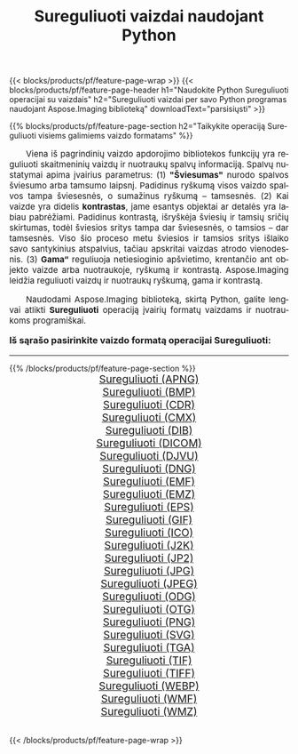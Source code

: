 ﻿---
title: Sureguliuoti vaizdai naudojant Python 
weight: 3920
url: /lt/python-net/adjust/ 
lang: lt
langdirlevel: 2
locales: zh-hans,ja,it,ru,de,es,fr,nl,id,lt,pl,pt,vi,tr,ko,zh-hant,ar,hi,th,sv,cs,uk,he
description: Aspose.Imaging bibliotekos taikymas Sureguliuoti vaizdams ir nuotraukoms naudojant savo Python programas ir serverio API.
---

{{< blocks/products/pf/feature-page-wrap >}}
{{< blocks/products/pf/feature-page-header h1="Naudokite Python Sureguliuoti operacijai su vaizdais" h2="Sureguliuoti vaizdai per savo Python programas naudojant Aspose.Imaging biblioteką" downloadText="parsisiųsti" >}}


{{% blocks/products/pf/feature-page-section  h2="Taikykite operaciją Sureguliuoti visiems galimiems vaizdo formatams" %}}
<p align="justify" style="text-indent:2em;font-size:15px;">
Viena iš pagrindinių vaizdo apdorojimo bibliotekos funkcijų yra reguliuoti skaitmeninių vaizdų ir nuotraukų spalvų informaciją. Spalvų nustatymai apima įvairius parametrus: (1) <b>"Šviesumas"</b> nurodo spalvos šviesumo arba tamsumo laipsnį. Padidinus ryškumą visos vaizdo spalvos tampa šviesesnės, o sumažinus ryškumą – tamsesnės. (2) Kai vaizde yra didelis <b>kontrastas</b>, jame esantys objektai ar detalės yra labiau pabrėžiami. Padidinus kontrastą, išryškėja šviesių ir tamsių sričių skirtumas, todėl šviesios sritys tampa dar šviesesnės, o tamsios – dar tamsesnės. Viso šio proceso metu šviesios ir tamsios sritys išlaiko savo santykinius atspalvius, tačiau apskritai vaizdas atrodo vienodesnis. (3) <b>Gama“</b> reguliuoja netiesioginio apšvietimo, krentančio ant objekto vaizde arba nuotraukoje, ryškumą ir kontrastą. Aspose.Imaging leidžia reguliuoti vaizdų ir nuotraukų ryškumą, gama ir kontrastą.
</p>
<p align="justify" style="text-indent:2em;font-size:15px;">
Naudodami Aspose.Imaging biblioteką, skirtą Python, galite lengvai atlikti <b>Sureguliuoti</b> operaciją įvairių formatų vaizdams ir nuotraukoms programiškai.
</p>
<h3 style="margin-top:16px;">
Iš sąrašo pasirinkite vaizdo formatą operacijai Sureguliuoti:
</h3>
<hr/>
{{% /blocks/products/pf/feature-page-section %}}
<div class="container-fluid productfamilypage bg-gray">
    <div class="convertypes bg-gray agp-content section">
        <div class="container">
		<div class="row other-converters" style="gap: 10px;font-size: 19px;text-align:center;">
		    <div class='col-md-3 other-converter remove-lp remove-rp'><a href="/imaging/lt/python-net/adjust/apng/" style="padding:15px;">Sureguliuoti (APNG)</a></div><div class='col-md-3 other-converter remove-lp remove-rp'><a href="/imaging/lt/python-net/adjust/bmp/" style="padding:15px;">Sureguliuoti (BMP)</a></div><div class='col-md-3 other-converter remove-lp remove-rp'><a href="/imaging/lt/python-net/adjust/cdr/" style="padding:15px;">Sureguliuoti (CDR)</a></div><div class='col-md-3 other-converter remove-lp remove-rp'><a href="/imaging/lt/python-net/adjust/cmx/" style="padding:15px;">Sureguliuoti (CMX)</a></div><div class='col-md-3 other-converter remove-lp remove-rp'><a href="/imaging/lt/python-net/adjust/dib/" style="padding:15px;">Sureguliuoti (DIB)</a></div><div class='col-md-3 other-converter remove-lp remove-rp'><a href="/imaging/lt/python-net/adjust/dicom/" style="padding:15px;">Sureguliuoti (DICOM)</a></div><div class='col-md-3 other-converter remove-lp remove-rp'><a href="/imaging/lt/python-net/adjust/djvu/" style="padding:15px;">Sureguliuoti (DJVU)</a></div><div class='col-md-3 other-converter remove-lp remove-rp'><a href="/imaging/lt/python-net/adjust/dng/" style="padding:15px;">Sureguliuoti (DNG)</a></div><div class='col-md-3 other-converter remove-lp remove-rp'><a href="/imaging/lt/python-net/adjust/emf/" style="padding:15px;">Sureguliuoti (EMF)</a></div><div class='col-md-3 other-converter remove-lp remove-rp'><a href="/imaging/lt/python-net/adjust/emz/" style="padding:15px;">Sureguliuoti (EMZ)</a></div><div class='col-md-3 other-converter remove-lp remove-rp'><a href="/imaging/lt/python-net/adjust/eps/" style="padding:15px;">Sureguliuoti (EPS)</a></div><div class='col-md-3 other-converter remove-lp remove-rp'><a href="/imaging/lt/python-net/adjust/gif/" style="padding:15px;">Sureguliuoti (GIF)</a></div><div class='col-md-3 other-converter remove-lp remove-rp'><a href="/imaging/lt/python-net/adjust/ico/" style="padding:15px;">Sureguliuoti (ICO)</a></div><div class='col-md-3 other-converter remove-lp remove-rp'><a href="/imaging/lt/python-net/adjust/j2k/" style="padding:15px;">Sureguliuoti (J2K)</a></div><div class='col-md-3 other-converter remove-lp remove-rp'><a href="/imaging/lt/python-net/adjust/jp2/" style="padding:15px;">Sureguliuoti (JP2)</a></div><div class='col-md-3 other-converter remove-lp remove-rp'><a href="/imaging/lt/python-net/adjust/jpg/" style="padding:15px;">Sureguliuoti (JPG)</a></div><div class='col-md-3 other-converter remove-lp remove-rp'><a href="/imaging/lt/python-net/adjust/jpeg/" style="padding:15px;">Sureguliuoti (JPEG)</a></div><div class='col-md-3 other-converter remove-lp remove-rp'><a href="/imaging/lt/python-net/adjust/odg/" style="padding:15px;">Sureguliuoti (ODG)</a></div><div class='col-md-3 other-converter remove-lp remove-rp'><a href="/imaging/lt/python-net/adjust/otg/" style="padding:15px;">Sureguliuoti (OTG)</a></div><div class='col-md-3 other-converter remove-lp remove-rp'><a href="/imaging/lt/python-net/adjust/png/" style="padding:15px;">Sureguliuoti (PNG)</a></div><div class='col-md-3 other-converter remove-lp remove-rp'><a href="/imaging/lt/python-net/adjust/svg/" style="padding:15px;">Sureguliuoti (SVG)</a></div><div class='col-md-3 other-converter remove-lp remove-rp'><a href="/imaging/lt/python-net/adjust/tga/" style="padding:15px;">Sureguliuoti (TGA)</a></div><div class='col-md-3 other-converter remove-lp remove-rp'><a href="/imaging/lt/python-net/adjust/tif/" style="padding:15px;">Sureguliuoti (TIF)</a></div><div class='col-md-3 other-converter remove-lp remove-rp'><a href="/imaging/lt/python-net/adjust/tiff/" style="padding:15px;">Sureguliuoti (TIFF)</a></div><div class='col-md-3 other-converter remove-lp remove-rp'><a href="/imaging/lt/python-net/adjust/webp/" style="padding:15px;">Sureguliuoti (WEBP)</a></div><div class='col-md-3 other-converter remove-lp remove-rp'><a href="/imaging/lt/python-net/adjust/wmf/" style="padding:15px;">Sureguliuoti (WMF)</a></div><div class='col-md-3 other-converter remove-lp remove-rp'><a href="/imaging/lt/python-net/adjust/wmz/" style="padding:15px;">Sureguliuoti (WMZ)</a></div>
                </div>
        </div>
    </div>
</div>
<br/>

{{< /blocks/products/pf/feature-page-wrap >}}
